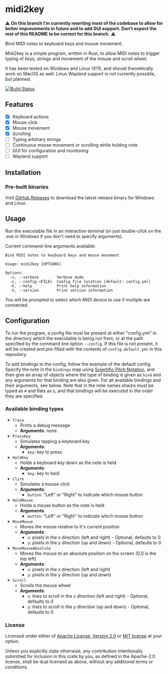 # midi2key

⚠️ **On this branch I'm currently rewriting most of the codebase to allow for better improvements in future and to add GUI support. Don't expect the rest of this README to be correct for this branch.** ⚠️

Bind MIDI notes to keyboard keys and mouse movement.

Midi2key is a simple program, written in Rust, to allow MIDI notes to trigger typing of keys, strings and movement of the mouse and scroll wheel.

It has been tested on Windows and Linux (X11), and should theoretically work on MacOS as well. Linux Wayland support is not currently possible, but planned.

[![Build Status](https://github.com/Seercat3160/midi2key/actions/workflows/build.yml/badge.svg)](https://github.com/Seercat3160/midi2key/actions/workflows/build.yml)

## Features

- [x] Keyboard actions
- [x] Mouse click
- [x] Mouse movement
- [x] Scrolling
- [ ] Typing arbitrary strings
- [ ] Continuous mouse movement or scrolling while holding note
- [ ] GUI for configuration and monitoring
- [ ] Wayland support

## Installation

### Pre-built binaries

Visit [GitHub Releases](https://github.com/Seercat3160/midi2key/releases) to download the latest release binary for Windows and Linux.

## Usage

Run the executable file in an interactive terminal (or just double-click on the .exe in Windows if you don't need to specify arguments).

Current command-line arguments available:

```plaintext
Bind MIDI notes to keyboard keys and mouse movement

Usage: midi2key [OPTIONS]

Options:
  -v, --verbose        Verbose mode
  -c, --config <FILE>  Config file location [default: config.yml]
  -h, --help           Print help information
  -V, --version        Print version information
```

You will be prompted to select which MIDI device to use if multiple are connected.

## Configuration

To run the program, a config file must be present at either "config.yml" in the directory which the executable is being run from, or at the path specified by the command line option `--config`. If this file is not present, it will be created and pre-filled with the contents of `config.default.yml` in this repository.

To add bindings to the config, follow the example of the default config. Specify the note in the `bindings` map using [Scientific Pitch Notation](https://en.wikipedia.org/wiki/Scientific_pitch_notation), and then give an array of objects where the type of binding is given as `bind` and any arguments for that binding are also given. For all available bindings and their arguments, see below. Note that in the note names sharps must be typed as `#` and flats as `b`, and that bindings will be executed in the order they are specified.

### Available binding types

- `Trace`
  - Prints a debug message
  - **Arguments**: none
- `PressKey`
  - Simulates tapping a keyboard key
  - **Arguments**:
    - `key`: key to press
- `HoldKey`
  - Holds a keyboard key down as the note is held
  - **Arguments**:
    - `key`: key to hold
- `Click`
  - Simulates a mouse click
  - **Arguments**:
    - `button`: "Left" or "Right" to indicate which mouse button
- `HoldMouse`
  - Holds a mouse button as the note is held
  - **Arguments**:
    - `button`: "Left" or "Right" to indicate which mouse button
- `MoveMouse`
  - Moves the mouse relative to it's current position
  - **Arguments**:
    - `x`: pixels in the x direction (left and right) - Optional, defaults to 0
    - `y`: pixels in the y direction (up and down) - Optional, defaults to 0
- `MoveMouseAbsolute`
  - Moves the mouse to an absolute position on the screen (0,0 is the top left)
  - **Arguments**:
    - `x`: pixels in the x direction (left and right)
    - `y`: pixels in the y direction (up and down)
- `Scroll`
  - Scrolls the mouse wheel
  - **Arguments**:
    - `x`: lines to scroll in the x direction (left and right) - Optional, defaults to 0
    - `y`: lines to scroll in the y direction (up and down) - Optional, defaults to 0

### License

Licensed under either of [Apache License, Version 2.0](LICENSE-APACHE) or [MIT license](LICENSE-MIT) at your option.

Unless you explicitly state otherwise, any contribution intentionally submitted for inclusion in this crate by you, as defined in the Apache-2.0 license, shall be dual licensed as above, without any additional terms or conditions.
